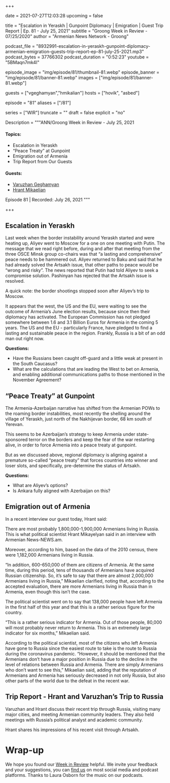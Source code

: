 +++

date = 2021-07-27T12:03:28
upcoming = false

title = "Escalation in Yeraskh | Gunpoint Diplomacy | Emigration | Guest Trip Report | Ep. 81 - July 25, 2021"
subtitle = "Groong Week in Review - 07/25/2020"
author = "Armenian News Network - Groong"

podcast_file = "8932991-escalation-in-yeraskh-gunpoint-diplomacy-armenian-emigration-guests-trip-report-ep-81-july-25-2021.mp3"
podcast_bytes = 37766302
podcast_duration = "0:52:23"
youtube = "5BMaqn7mk4I"

episode_image = "img/episode/81/thumbnail-81.webp"
episode_banner = "img/episode/81/banner-81.webp"
images = ["img/episode/81/banner-81.webp"]

guests = ["vgeghamyan","hmikalian"]
hosts = ["hovik", "asbed"]

episode = "81"
aliases = ["/81"]

series = ["WIR"]
truncate = ""
draft = false
explicit = "no"

Description = """ANN/Groong Week in Review - July 25, 2021

#### Topics:
* Escalation in Yeraskh
* “Peace Treaty” at Gunpoint
* Emigration out of Armenia
* Trip Report from Our Guests

#### Guests:
* [Varuzhan Geghamyan](/guest/vgeghamyan)
* [Hrant Mikaelian](/guest/hmikaelian)

Episode 81 | Recorded: July 26, 2021
"""

+++

## Escalation in Yeraskh

Last week when the border instability around Yeraskh started and were heating up, Aliyev went to Moscow for a one on one meeting with Putin. The message that we read right before, during and after that meeting from the three OSCE Minsk group co-chairs was that “a lasting and comprehensive” peace needs to be hammered out. Aliyev returned to Baku and said that he had already solved the Artsakh issue, that other paths to peace would be “wrong and risky”. The news reported that Putin had told Aliyev to seek a compromise solution. Pashinyan has rejected that the Artsakh issue is resolved.

A quick note: the border shootings stopped soon after Aliyev’s trip to Moscow.

It appears that the west, the US and the EU, were waiting to see the outcome of Armenia’s June election results, because since then their diplomacy has activated. The European Commission has not pledged somewhere between 1.6 and 3.1 Billion Euros for Armenia in the coming 5 years. The US and the EU - particularly France, have pledged to find a lasting and sustainable peace in the region. Frankly, Russia is a bit of an odd man out right now.

**Questions:**
* Have the Russians been caught off-guard and a little weak at present in the South Caucasus?
* What are the calculations that are leading the West to bet on Armenia, and enabling additional communications paths to those mentioned in the November Agreement?


## “Peace Treaty” at Gunpoint

The Armenia-Azerbaijan narrative has shifted from the Armenian POWs to the roaming border instabilities, most recently the shelling around the village of Yeraskh, just north of the Nakhijevan border, 68 km south of Yerevan.

This seems to be Azerbaijan’s strategy to keep Armenia under state-sponsored terror on the borders and keep the fear of the war restarting alive, in order to force Armenia into a peace treaty at gunpoint.

But as we discussed above, regional diplomacy is aligning against a premature so-called “peace treaty” that forces countries into winner and loser slots, and specifically, pre-determine the status of Artsakh.

**Questions:**
* What are Aliyev’s options?
* Is Ankara fully aligned with Azerbaijan on this?


## Emigration out of Armenia

In a recent interview our guest today, Hrant said:

There are most probably 1,800,000-1,900,000 Armenians living in Russia. This is what political scientist Hrant Mikayelyan said in an interview with Armenian News-NEWS.am.

Moreover, according to him, based on the data of the 2010 census, there were 1,182,000 Armenians living in Russia.

“In addition, 600-650,000 of them are citizens of Armenia. At the same time, during this period, tens of thousands of Armenians have acquired Russian citizenship. So, it’s safe to say that there are almost 2,000,000 Armenians living in Russia,” Mikaelian clarified, noting that, according to the accepted evaluation, there are more Armenians living in Russia than in Armenia, even though this isn’t the case.

The political scientist went on to say that 138,000 people have left Armenia in the first half of this year and that this is a rather serious figure for the country.

“This is a rather serious indicator for Armenia. Out of those people, 80,000 will most probably never return to Armenia. This is an extremely large indicator for six months,” Mikaelian said.

According to the political scientist, most of the citizens who left Armenia have gone to Russia since the easiest route to take is the route to Russia during the coronavirus pandemic. “However, it should be mentioned that the Armenians don’t have a major position in Russia due to the decline in the level of relations between Russia and Armenia. There are simply Armenians who don’t want to see this,” Mikaelian said, adding that the reputation of Armenians and Armenia has seriously decreased in not only Russia, but also other parts of the world due to the defeat in the recent war.


## Trip Report - Hrant and Varuzhan’s Trip to Russia

Varuzhan and Hrant discuss their recent trip through Russia, visiting many major cities, and meeting Armenian community leaders. They also held meetings with Russia’s political analyst and academic community.

Hrant shares his impressions of his recent visit through Artsakh.


# Wrap-up

We hope you found our [Week in Review](https://podcasts.groong.org/) helpful. We invite your feedback and your suggestions, you can [find us](https://linktr.ee/groong) on most social media and podcast platforms. Thanks to Laura Osborn for the music on our podcasts.
